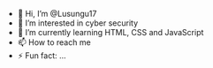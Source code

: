 - 👋 Hi, I’m @Lusungu17
- 👀 I’m interested in cyber security
- 🌱 I’m currently learning HTML, CSS and JavaScript
- 📫 How to reach me 
- ⚡ Fun fact: ...

<!---
Lusungu17/Lusungu17 is a ✨ special ✨ repository because its `README.md` (this file) appears on your GitHub profile.
You can click the Preview link to take a look at your changes.
--->
